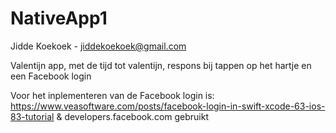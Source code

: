 # NativeApp1

Jidde Koekoek - jiddekoekoek@gmail.com

Valentijn app, met de tijd tot valentijn, respons bij tappen op het hartje en een Facebook login

Voor het inplementeren van de Facebook login is:
https://www.veasoftware.com/posts/facebook-login-in-swift-xcode-63-ios-83-tutorial
&
developers.facebook.com gebruikt
